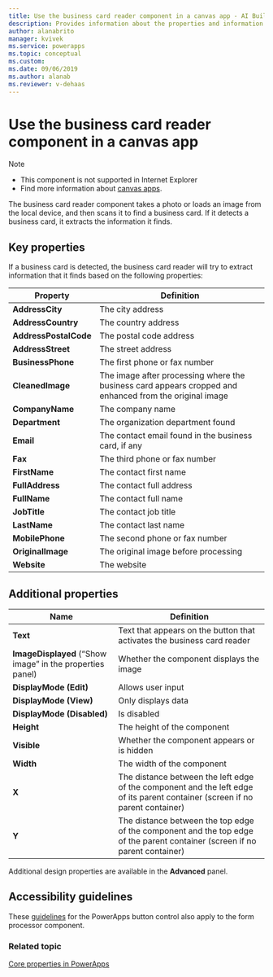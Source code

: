 ```yaml
---
title: Use the business card reader component in a canvas app - AI Builder | Microsoft Docs
description: Provides information about the properties and information extracted by the business card reader component in a canvas app
author: alanabrito
manager: kvivek
ms.service: powerapps
ms.topic: conceptual
ms.custom: 
ms.date: 09/06/2019
ms.author: alanab
ms.reviewer: v-dehaas
---
```


# Use the business card reader component in a canvas app

 > [!NOTE]
 >
 > - This component is not supported in Internet Explorer
 > - Find more information about [canvas apps](/powerapps/maker/canvas-apps/getting-started).

The business card reader component takes a photo or loads an image from the local device, and then scans it to find a business card. If it detects a business card, it extracts the information it finds.

## Key properties

If a business card is detected, the business card reader will try to extract information that it finds based on the following properties:

|Property |Definition  |
|---------|---------|
| **AddressCity**| The city address|
| **AddressCountry**| The country address|
| **AddressPostalCode**| The postal code address|
| **AddressStreet**| The street address|
| **BusinessPhone**| The first phone or fax number|
| **CleanedImage**| The image after processing where the business card appears cropped and enhanced from the original image|
| **CompanyName**| The company name|
| **Department**| The organization department found|
| **Email**| The contact email found in the business card, if any|
| **Fax**| The third phone or fax number|
| **FirstName**| The contact first name|
| **FullAddress**| The contact full address|
| **FullName**| The contact full name|
| **JobTitle**| The contact job title|
| **LastName**| The contact last name|
| **MobilePhone**| The second phone or fax number|
| **OriginalImage**| The original image before processing|
| **Website**| The website|

## Additional properties

|Name |Definition  |
|---------|---------|
| **Text**| Text that appears on the button that activates the business card reader|
| **ImageDisplayed** (“Show image” in the properties panel)| Whether the component displays the image|
|**DisplayMode (Edit)**| Allows user input|
|**DisplayMode (View)**| Only displays data|
|**DisplayMode (Disabled)**| Is disabled|
| **Height**| The height of the component|
| **Visible**| Whether the component appears or is hidden|
| **Width**| The width of the component|
| **X**| The distance between the left edge of the component and the left edge of its parent container (screen if no parent container)|
| **Y**| The distance between the top edge of the component and the top edge of the parent container (screen if no parent container)|

Additional design properties are available in the **Advanced** panel.

## Accessibility guidelines

These [guidelines](/powerapps/maker/canvas-apps/controls/control-button) for the PowerApps button control also apply to the form processor component.

### Related topic
[Core properties in PowerApps](/powerapps/maker/canvas-apps/controls/properties-core)
